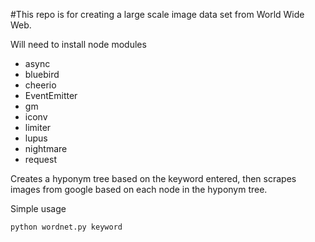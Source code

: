 #This repo is for creating a large scale image data set from World Wide Web.

Will need to install node modules
- async
- bluebird
- cheerio
- EventEmitter
- gm
- iconv
- limiter
- lupus
- nightmare
- request

Creates a hyponym tree based on the keyword entered, then scrapes images from google based on each node in the hyponym tree.

Simple usage

```
python wordnet.py keyword
```
